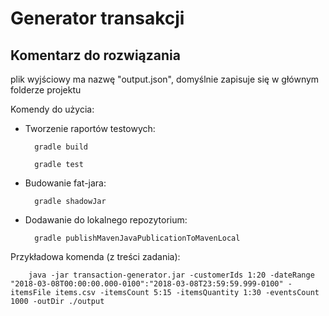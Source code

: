# Generator transakcji

## Komentarz do rozwiązania

plik wyjściowy ma nazwę "output.json", domyślnie zapisuje się w głównym folderze projektu

Komendy do użycia:

- Tworzenie raportów testowych:

        gradle build
        
        gradle test

- Budowanie fat-jara:
    
        gradle shadowJar
    
- Dodawanie do lokalnego repozytorium:

        gradle publishMavenJavaPublicationToMavenLocal
        
Przykładowa komenda (z treści zadania):

        java -jar transaction-generator.jar -customerIds 1:20 -dateRange "2018-03-08T00:00:00.000-0100":"2018-03-08T23:59:59.999-0100" -itemsFile items.csv -itemsCount 5:15 -itemsQuantity 1:30 -eventsCount 1000 -outDir ./output




